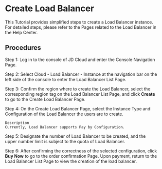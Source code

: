 # Create Load Balancer

This Tutorial provides simplified steps to create a Load Balancer instance. For detailed steps, please refer to the Pages related to the Load Balancer in the Help Center.

## Procedures
Step 1: Log in to the console of JD Cloud and enter the Console Navigation Page.

Step 2: Select Cloud - Load Balancer - Instance at the navigation bar on the left side of the console to enter the Load Balancer List Page.

Step 3: Confirm the region where to create the Load Balancer, select the corresponding region tag on the Load Balancer List Page, and click **Create** to go to the Create Load Balancer Page.

Step 4: On the Create Load Balancer Page, select the Instance Type and Configuration of the Load Balancer the users are to create.

	Description
	Currently, Load Balancer supports Pay by Configuration.

Step 5: Designate the number of Load Balancer to be created, and the upper number limit is subject to the quota of Load Balancer.

Step 6: After confirming the correctness of the selected configuration, click **Buy Now** to go to the order confirmation Page. Upon payment, return to the Load Balancer List Page to view the creation of the load balancer.

